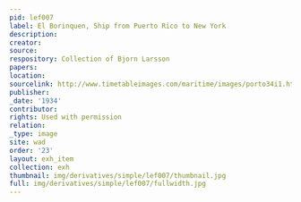```yaml
---
pid: lef007
label: El Borinquen, Ship from Puerto Rico to New York
description:
creator:
source:
respository: Collection of Bjorn Larsson
papers:
location:
sourcelink: http://www.timetableimages.com/maritime/images/porto34i1.htm
publisher:
_date: '1934'
contributor:
rights: Used with permission
relation:
_type: image
site: wad
order: '23'
layout: exh_item
collection: exh
thumbnail: img/derivatives/simple/lef007/thumbnail.jpg
full: img/derivatives/simple/lef007/fullwidth.jpg
---
```

